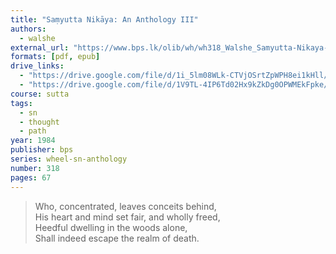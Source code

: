 ```yaml
---
title: "Saṃyutta Nikāya: An Anthology III"
authors:
  - walshe
external_url: "https://www.bps.lk/olib/wh/wh318_Walshe_Samyutta-Nikaya-Anthology-III.html"
formats: [pdf, epub]
drive_links:
  - "https://drive.google.com/file/d/1i_5lm08WLk-CTVjOSrtZpWPH8ei1kHll/view?usp=drivesdk"
  - "https://drive.google.com/file/d/1V9TL-4IP6Td02Hx9kZkDg0OPWMEkFpke/view?usp=drivesdk"
course: sutta
tags:
  - sn
  - thought
  - path
year: 1984
publisher: bps
series: wheel-sn-anthology
number: 318
pages: 67
---
```


> Who, concentrated, leaves conceits behind,  
His heart and mind set fair, and wholly freed,  
Heedful dwelling in the woods alone,  
Shall indeed escape the realm of death.

